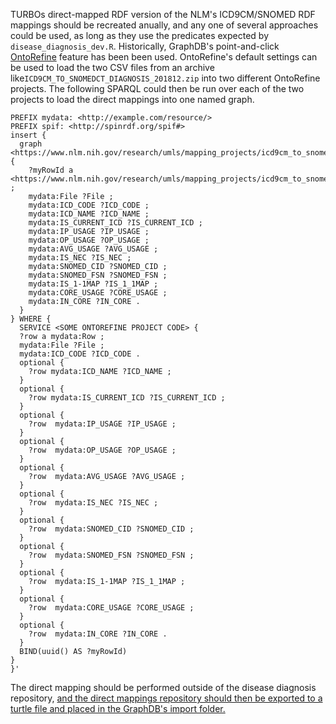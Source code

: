 TURBOs direct-mapped RDF version of the NLM's ICD9CM/SNOMED RDF mappings should be recreated anually, and any one of several approaches could be used, as long as they use the predicates expected by `disease_diagnosis_dev.R`. Historically, GraphDB's point-and-click [OntoRefine](http://graphdb.ontotext.com/documentation/free/loading-data-using-ontorefine.html) feature has been been used. OntoRefine's default settings can be used to load the two CSV files from an archive like`ICD9CM_TO_SNOMEDCT_DIAGNOSIS_201812.zip` into two different OntoRefine projects. The following SPARQL could then be run over each of the two projects to load the direct mappings into one named graph. 

```SPARQL
PREFIX mydata: <http://example.com/resource/>
PREFIX spif: <http://spinrdf.org/spif#>
insert {
  graph <https://www.nlm.nih.gov/research/umls/mapping_projects/icd9cm_to_snomedct.html> {
    ?myRowId a <https://www.nlm.nih.gov/research/umls/mapping_projects/icd9cm_to_snomedct.html> ;
    mydata:File ?File ;
    mydata:ICD_CODE ?ICD_CODE ;
    mydata:ICD_NAME ?ICD_NAME ;
    mydata:IS_CURRENT_ICD ?IS_CURRENT_ICD ;
    mydata:IP_USAGE ?IP_USAGE ;
    mydata:OP_USAGE ?OP_USAGE ;
    mydata:AVG_USAGE ?AVG_USAGE ;
    mydata:IS_NEC ?IS_NEC ;
    mydata:SNOMED_CID ?SNOMED_CID ;
    mydata:SNOMED_FSN ?SNOMED_FSN ;
    mydata:IS_1-1MAP ?IS_1_1MAP ;
    mydata:CORE_USAGE ?CORE_USAGE ;
    mydata:IN_CORE ?IN_CORE .
  }
} WHERE {
  SERVICE <SOME ONTOREFINE PROJECT CODE> {
  ?row a mydata:Row ;
  mydata:File ?File ;
  mydata:ICD_CODE ?ICD_CODE .
  optional {
    ?row mydata:ICD_NAME ?ICD_NAME ;
  }
  optional {
    ?row mydata:IS_CURRENT_ICD ?IS_CURRENT_ICD ;
  }
  optional {
    ?row  mydata:IP_USAGE ?IP_USAGE ;
  }
  optional {
    ?row  mydata:OP_USAGE ?OP_USAGE ;
  }
  optional {
    ?row  mydata:AVG_USAGE ?AVG_USAGE ;
  }
  optional {
    ?row  mydata:IS_NEC ?IS_NEC ;
  }
  optional {
    ?row  mydata:SNOMED_CID ?SNOMED_CID ;
  }
  optional {
    ?row  mydata:SNOMED_FSN ?SNOMED_FSN ;
  }
  optional {
    ?row  mydata:IS_1-1MAP ?IS_1_1MAP ;
  }
  optional {
    ?row  mydata:CORE_USAGE ?CORE_USAGE ;
  }
  optional {
    ?row  mydata:IN_CORE ?IN_CORE .
  }
  BIND(uuid() AS ?myRowId)
}
}'
```

The direct mapping should be performed outside of the disease diagnosis repository, [and the direct mappings repository should then be exported to a turtle file and placed in the GraphDB's import folder.](http://graphdb.ontotext.com/documentation/free/backing-up-and-recovering-repo.html)
